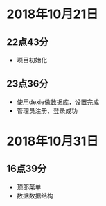 # 2018年10月21日
  ## 22点43分
  - 项目初始化
  ## 23点36分
  - 使用dexie做数据库，设置完成
  - 管理员注册、登录成功
# 2018年10月31日
  ## 16点39分
  - 顶部菜单
  - 数据数据结构
